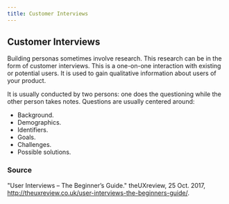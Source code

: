 ```yaml
---
title: Customer Interviews
---
```

## Customer Interviews

Building personas sometimes involve research. This research can be in the form of customer interviews. This is a one-on-one interaction with existing or potential users. It is used to gain qualitative information about users of your product. 

It is usually conducted by two persons: one does the questioning while the other person takes notes. Questions are usually centered around:

* Background.
* Demographics.
* Identifiers.
* Goals.
* Challenges. 
* Possible solutions.



### Source
"User Interviews – The Beginner’s Guide." theUXreview, 25 Oct. 2017, http://theuxreview.co.uk/user-interviews-the-beginners-guide/.

